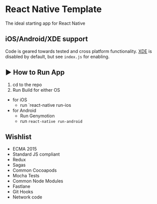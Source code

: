 # React Native Template
The ideal starting app for React Native

## iOS/Android/XDE support
Code is geared towards tested and cross platform functionality. [XDE](https://exponentjs.com/) is disabled by default, but see `index.js` for enabling.

## :arrow_forward: How to Run App

1. cd to the repo
2. Run Build for either OS
  * for iOS
    * run `react-native run-ios
  * for Android
    * Run Genymotion
    * run `react-native run-android`


## Wishlist
* ECMA 2015
* Standard JS compliant
* Redux
* Sagas
* Common Cocoapods
* Mocha Tests
* Common Node Modules
* Fastlane
* Git Hooks
* Network code
